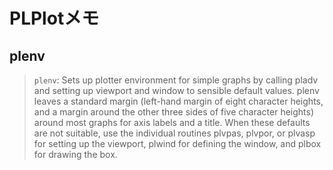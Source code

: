 # PLPlotメモ

## plenv

> `plenv`: Sets up plotter environment for simple graphs by calling pladv and setting up viewport and window to sensible default values. plenv leaves a standard margin (left-hand margin of eight character heights, and a margin around the other three sides of five character heights) around most graphs for axis labels and a title. When these defaults are not suitable, use the individual routines plvpas, plvpor, or plvasp for setting up the viewport, plwind for defining the window, and plbox for drawing the box. 
